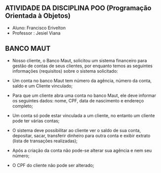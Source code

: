 ## ATIVIDADE DA DISCIPLINA POO (Programação Orientada à Objetos)

- Aluno: Francisco Erivelton 
- Professor : Jesiel Viana

## BANCO MAUT

- Nosso cliente, o Banco Maut,  solicitou um sistema financeiro para gestão de contas de seus clientes, por enquanto temos as seguintes informações (requisitos) sobre o sistema solicitado:

- Um conta no banco Maut tem número da agência, número da conta, saldo e um Cliente vinculado;

- Para que um cliente abra uma conta no banco Maut, ele deve informar os seguintes dados: nome, CPF, data de nascimento e endereço completo;

- Um conta só pode estar vinculada a um cliente, no entanto um cliente pode ter várias contas;

- O sistema deve possibilitar ao cliente ver o saldo de sua conta, depositar, sacar, transferir dinheiro para outra conta e exibir extrato (lista de transações realizadas);

- Após a criação da conta não pode-se alterar sua agência e nem seu número;

- O CPF do cliente não pode ser alterado;
